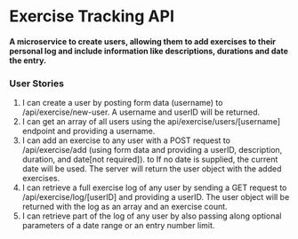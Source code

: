 # Exercise Tracking API

#### A microservice to create users, allowing them to add exercises to their personal log and include information like descriptions, durations and date the entry.

### User Stories


1. I can create a user by posting form data (username) to /api/exercise/new-user. A username and userID will be returned.
2. I can get an array of all users using the api/exercise/users/[username] endpoint and providing a username.
3. I can add an exercise to any user with a POST request to /api/exercise/add (using form data and providing a userID, description, duration, and date[not required]). to If no date is supplied, the current date will be used. The server will return the user object with the added exercises.
4. I can retrieve a full exercise log of any user by sending a GET request to /api/exercise/log/[userID] and providing a userID. The user object will be returned with the log as an array and an exercise count.
5. I can retrieve part of the log of any user by also passing along optional parameters of a date range or an entry number limit.
